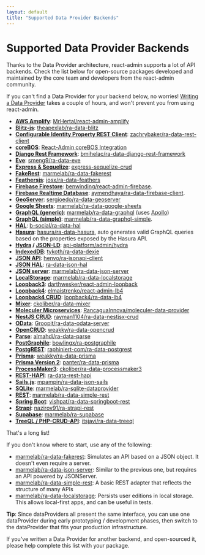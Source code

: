 ```yaml
---
layout: default
title: "Supported Data Provider Backends"
---
```


# Supported Data Provider Backends

Thanks to the Data Provider architecture, react-admin supports a lot of API backends. Check the list below for open-source packages developed and maintained by the core team and developers from the react-admin community. 

If you can't find a Data Provider for your backend below, no worries! [Writing a Data Provider](./DataProviderWriting.md) takes a couple of hours, and won't prevent you from using react-admin.

* **[AWS Amplify](https://docs.amplify.aws)**: [MrHertal/react-admin-amplify](https://github.com/MrHertal/react-admin-amplify)
* **[Blitz-js](https://blitzjs.com/docs)**: [theapexlab/ra-data-blitz](https://github.com/theapexlab/ra-data-blitz)
* **[Configurable Identity Property REST Client](https://github.com/zachrybaker/ra-data-rest-client)**: [zachrybaker/ra-data-rest-client](https://github.com/zachrybaker/ra-data-rest-client)
* **[coreBOS](https://corebos.com/)**: [React-Admin coreBOS Integration](https://github.com/coreBOS/reactadminportal)
* **[Django Rest Framework](https://www.django-rest-framework.org/)**: [bmihelac/ra-data-django-rest-framework](https://github.com/bmihelac/ra-data-django-rest-framework)
* **[Eve](https://docs.python-eve.org/en/stable/)**: [smeng9/ra-data-eve](https://github.com/smeng9/ra-data-eve)
* **[Express & Sequelize](https://github.com/lalalilo/express-sequelize-crud)**: [express-sequelize-crud](https://github.com/lalalilo/express-sequelize-crud)
* **[FakeRest](https://github.com/marmelab/FakeRest)**: [marmelab/ra-data-fakerest](https://github.com/marmelab/react-admin/tree/master/packages/ra-data-fakerest)
* **[Feathersjs](https://www.feathersjs.com/)**: [josx/ra-data-feathers](https://github.com/josx/ra-data-feathers)
* **[Firebase Firestore](https://firebase.google.com/docs/firestore)**: [benwinding/react-admin-firebase](https://github.com/benwinding/react-admin-firebase).
* **[Firebase Realtime Database](https://firebase.google.com/docs/database)**: [aymendhaya/ra-data-firebase-client](https://github.com/aymendhaya/ra-data-firebase-client).
* **[GeoServer](http://geoserver.org/)**: [sergioedo/ra-data-geoserver](https://github.com/sergioedo/ra-data-geoserver)
* **[Google Sheets](https://www.google.com/sheets/about/)**: [marmelab/ra-data-google-sheets](https://github.com/marmelab/ra-data-google-sheets)
* **[GraphQL (generic)](https://graphql.org/)**: [marmelab/ra-data-graphql](https://github.com/marmelab/react-admin/tree/master/packages/ra-data-graphql) (uses [Apollo](https://www.apollodata.com/))
* **[GraphQL (simple)](https://graphql.org/)**: [marmelab/ra-data-graphql-simple](https://github.com/marmelab/react-admin/tree/master/packages/ra-data-graphql-simple).
* **[HAL](http://stateless.co/hal_specification.html)**: [b-social/ra-data-hal](https://github.com/b-social/ra-data-hal)
* **[Hasura](https://github.com/hasura/graphql-engine)**: [hasura/ra-data-hasura](https://github.com/hasura/ra-data-hasura), auto generates valid GraphQL queries based on the properties exposed by the Hasura API.
* **[Hydra](https://www.hydra-cg.com/) / [JSON-LD](https://json-ld.org/)**: [api-platform/admin/hydra](https://github.com/api-platform/admin/blob/master/src/hydra/dataProvider.ts)
* **[IndexedDB](https://developer.mozilla.org/en-US/docs/Web/API/IndexedDB_API)**: [tykoth/ra-data-dexie](https://github.com/tykoth/ra-data-dexie)
* **[JSON API](https://jsonapi.org/)**: [henvo/ra-jsonapi-client](https://github.com/henvo/ra-jsonapi-client)
* **[JSON HAL](https://tools.ietf.org/html/draft-kelly-json-hal-08)**: [ra-data-json-hal](https://www.npmjs.com/package/ra-data-json-hal)
* **[JSON server](https://github.com/typicode/json-server)**: [marmelab/ra-data-json-server](https://github.com/marmelab/react-admin/tree/master/packages/ra-data-json-server)
* **[LocalStorage](https://developer.mozilla.org/en-US/docs/Web/API/Window/localStorage)**: [marmelab/ra-data-localstorage](https://github.com/marmelab/react-admin/tree/master/packages/ra-data-localstorage)
* **[Loopback3](https://loopback.io/lb3)**: [darthwesker/react-admin-loopback](https://github.com/darthwesker/react-admin-loopback)
* **[Loopback4](https://loopback.io/)**: [elmaistrenko/react-admin-lb4](https://github.com/elmaistrenko/react-admin-lb4)
* **[Loopback4 CRUD](https://github.com/loopback4/loopback-component-crud)**: [loopback4/ra-data-lb4](https://github.com/loopback4/ra-data-lb4)
* **[Mixer](https://github.com/ckoliber/ra-data-mixer)**: [ckoliber/ra-data-mixer](https://github.com/ckoliber/ra-data-mixer)
* **[Moleculer Microservices](https://github.com/RancaguaInnova/moleculer-data-provider)**: [RancaguaInnova/moleculer-data-provider](https://github.com/RancaguaInnova/moleculer-data-provider)
* **[NestJS CRUD](https://github.com/nestjsx/crud)**: [rayman1104/ra-data-nestjsx-crud](https://github.com/rayman1104/ra-data-nestjsx-crud)
* **[OData](https://www.odata.org/)**: [Groopit/ra-data-odata-server](https://github.com/Groopit/ra-data-odata-server)
* **[OpenCRUD](https://www.opencrud.org/)**: [weakky/ra-data-opencrud](https://github.com/Weakky/ra-data-opencrud)
* **[Parse](https://parseplatform.org/)**: [almahdi/ra-data-parse](https://github.com/almahdi/ra-data-parse)
* **[PostGraphile](https://www.graphile.org/postgraphile/)**: [bowlingx/ra-postgraphile](https://github.com/BowlingX/ra-postgraphile)
* **[PostgREST](https://postgrest.org/)**: [raphiniert-com/ra-data-postgrest](https://github.com/raphiniert-com/ra-data-postgrest)
* **[Prisma](https://github.com/weakky/ra-data-prisma)**: [weakky/ra-data-prisma](https://github.com/weakky/ra-data-prisma)
* **[Prisma Version 2](https://www.prisma.io/)**: [panter/ra-data-prisma](https://github.com/panter/ra-data-prisma)
* **[ProcessMaker3](https://www.processmaker.com/)**: [ckoliber/ra-data-processmaker3](https://github.com/ckoliber/ra-data-processmaker3)
* **[REST-HAPI](https://github.com/JKHeadley/rest-hapi)**: [ra-data-rest-hapi](https://github.com/mkg20001/ra-data-rest-hapi)
* **[Sails.js](https://sailsjs.com/)**: [mpampin/ra-data-json-sails](https://github.com/mpampin/ra-data-json-sails)
* **[SQLite](https://www.sqlite.org/index.html)**: [marmelab/ra-sqlite-dataprovider](https://github.com/marmelab/ra-sqlite-dataprovider)
* **[REST](https://en.wikipedia.org/wiki/Representational_state_transfer)**: [marmelab/ra-data-simple-rest](https://github.com/marmelab/react-admin/tree/master/packages/ra-data-simple-rest)
* **[Spring Boot](https://spring.io/projects/spring-boot)**: [vishpat/ra-data-springboot-rest](https://github.com/vishpat/ra-data-springboot-rest) 
* **[Strapi](https://strapi.io/)**: [nazirov91/ra-strapi-rest](https://github.com/nazirov91/ra-strapi-rest)
* **[Supabase](https://supabase.io/)**: [marmelab/ra-supabase](https://github.com/marmelab/ra-supabase)
* **[TreeQL / PHP-CRUD-API](https://treeql.org/)**: [itsjavi/ra-data-treeql](https://github.com/itsjavi/ra-data-treeql)

That's a long list! 

If you don't know where to start, use any of the following:

* [marmelab/ra-data-fakerest](https://github.com/marmelab/react-admin/tree/master/packages/ra-data-fakerest): Simulates an API based on a JSON object. It doesn't even require a server.
* [marmelab/ra-data-json-server](https://github.com/marmelab/react-admin/tree/master/packages/ra-data-json-server): Similar to the previous one, but requires an API powered by JSONServer.
* [marmelab/ra-data-simple-rest](https://github.com/marmelab/react-admin/tree/master/packages/ra-data-simple-rest): A basic REST adapter that reflects the structure of many APIs
* [marmelab/ra-data-localstorage](https://github.com/marmelab/react-admin/tree/master/packages/ra-data-localstorage): Persists user editions in local storage. This allows local-first apps, and can be useful in tests.

**Tip**: Since dataProviders all present the same interface, you can use one dataProvider during early prototyping / development phases, then switch to the dataProvider that fits your production infrastructure.

If you've written a Data Provider for another backend, and open-sourced it, please help complete this list with your package.
